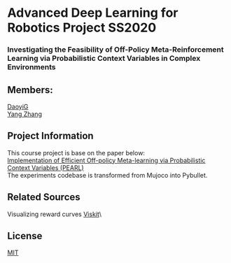# Advanced Deep Learning for Robotics Project SS2020

### Investigating the Feasibility of Off-Policy Meta-Reinforcement Learning via Probabilistic Context Variables in Complex Environments

## Members:
[DaoyiG](https://github.com/DaoyiG)\
[Yang Zhang](https://github.com/YaNgZhAnG-V5)

## Project Information
This course project is base on the paper below:\
[Implementation of Efficient Off-policy Meta-learning via Probabilistic Context Variables (PEARL)](https://github.com/katerakelly/oyster)\
The experiments codebase is transformed from Mujoco into Pybullet.  

## Related Sources
Visualizing reward curves
[Viskit](https://github.com/vitchyr/viskit)\


## License
[MIT](https://choosealicense.com/licenses/mit/)
